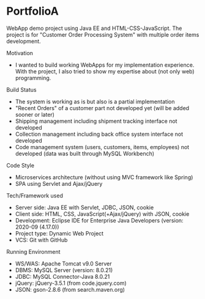 # PortfolioA
WebApp demo project using Java EE and HTML-CSS-JavaScript. The project is for "Customer Order Processing System" with multiple order items development.

Motivation
- I wanted to build working WebApps for my implementation experience. With the project, I also tried to show my expertise about (not only web) programming.

Build Status
- The system is working as is but also is a partial implementation
- "Recent Orders" of a customer part not developed yet (will be added sooner or later)
- Shipping management including shipment tracking interface not developed
- Collection management including back office system interface not developed
- Code management system (users, customers, items, employees) not developed (data was built through MySQL Workbench)

Code Style
- Microservices architecture (without using MVC framework like Spring)
- SPA using Servlet and Ajax/jQuery

Tech/Framework used
- Server side: Java EE with Servlet, JDBC, JSON, cookie
- Client side: HTML, CSS, JavaScript(+Ajax/jQuery) with JSON, cookie
- Development: Eclipse IDE for Enterprise Java Developers (version: 2020-09 (4.17.0))
- Project type: Dynamic Web Project
- VCS: Git with GitHub

Running Environment
- WS/WAS: Apache Tomcat v9.0 Server
- DBMS: MySQL Server (version: 8.0.21)
- JDBC: MySQL Connector-Java 8.0.21
- jQuery: jQuery-3.5.1 (from code.jquery.com)
- JSON: gson-2.8.6 (from search.maven.org)




